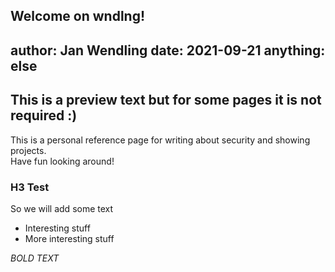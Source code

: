 Welcome on wndlng!
-----
author: Jan Wendling
date: 2021-09-21
anything: else
-----
This is a preview text but for some pages it is not required :)
-----
This is a personal reference page for writing about security and showing projects.  
Have fun looking around!

### H3 Test

So we will add some text

* Interesting stuff
* More interesting stuff

*BOLD TEXT*